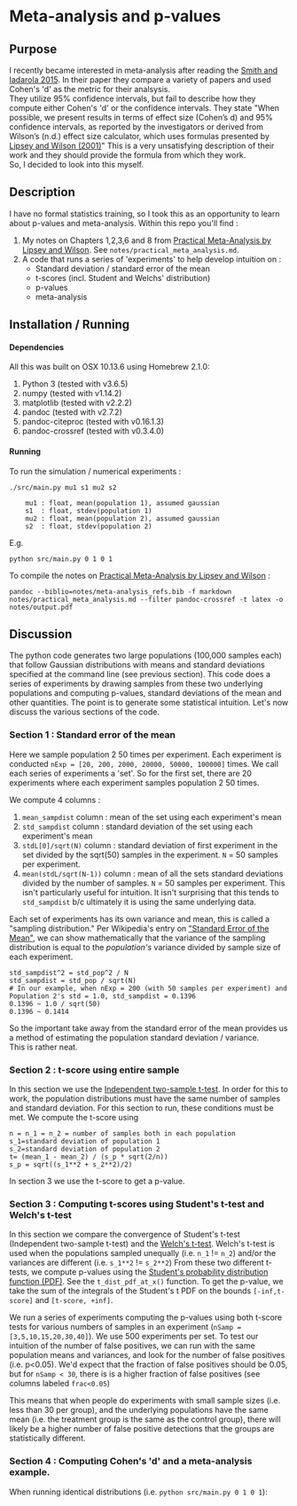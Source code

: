 # Meta-analysis and p-values
## Purpose
I recently became interested in meta-analysis after reading the [Smith and Iadarola 2015](https://www.tandfonline.com/doi/abs/10.1080/15374416.2015.1077448).
In their paper they compare a variety of papers and used Cohen's 'd' as the metric for their analsysis.  
They utilize 95% confidence intervals, but fail to describe how they compute either Cohen's 'd' or the confidence intervals.
They state "When possible, we present results in terms of effect size (Cohen’s d) and 95% confidence intervals, as reported by the investigators or derived from Wilson’s (n.d.) effect size calculator, which uses formulas presented by [Lipsey and Wilson (2001)](https://psycnet.apa.org/record/2000-16602-000)"
This is a very unsatisfying description of their work and they should provide the formula from which they work.  
So, I decided to look into this myself.

## Description
I have no formal statistics training, so I took this as an opportunity to learn about p-values and meta-analysis.
Within this repo you'll find :

1. My notes on Chapters 1,2,3,6 and 8 from [Practical Meta-Analysis by Lipsey and Wilson](https://psycnet.apa.org/record/2000-16602-000).
See `notes/practical_meta_analysis.md`.
2. A code that runs a series of 'experiments' to help develop intuition on :
    - Standard deviation / standard error of the mean 
    - t-scores (incl. Student and Welchs' distribution)
    - p-values
    - meta-analysis


## Installation / Running
#### Dependencies
All this was built on OSX 10.13.6 using Homebrew 2.1.0:
1. Python 3 (tested with v3.6.5)
2. numpy    (tested with v1.14.2)
3. matplotlib (tested with v2.2.2)
4. pandoc   (tested with v2.7.2)
5. pandoc-citeproc (tested with v0.16.1.3)
6. pandoc-crossref (tested with v0.3.4.0)

#### Running
To run the simulation / numerical experiments :

```
./src/main.py mu1 s1 mu2 s2

    mu1 : float, mean(population 1), assumed gaussian
    s1  : float, stdev(population 1)
    mu2 : float, mean(population 2), assumed gaussian
    s2  : float, stdev(population 2)
```

E.g.

```
python src/main.py 0 1 0 1
```

To compile the notes on [Practical Meta-Analysis by Lipsey and Wilson](https://psycnet.apa.org/record/2000-16602-000) : 

```
pandoc --biblio=notes/meta-analysis_refs.bib -f markdown notes/practical_meta_analysis.md --filter pandoc-crossref -t latex -o notes/output.pdf
```


## Discussion
The python code generates two large populations (100,000 samples each) that follow Gaussian distributions with means and standard deviations specified at the command line (see previous section).
This code does a series of experiments by drawing samples from these two underlying populations and computing p-values, standard deviations of the mean and other quantities. 
The point is to generate some statistical intuition.
Let's now discuss the various sections of the code.

### Section 1 : Standard error of the mean 
Here we sample population 2 50 times per experiment.
Each experiment is conducted `nExp = [20, 200, 2000, 20000, 50000, 100000]` times.
We call each series of experiments a 'set'.
So for the first set, there are 20 experiments where each experiment samples population 2 50 times.

We compute 4 columns : 
1. `mean_sampdist` column : mean of the set using each experiment's mean 
2. `std_sampdist` column  : standard deviation of the set using each experiment's mean 
3. `stdL[0]/sqrt(N)` column : standard deviation of first experiment in the set divided by the sqrt(50) samples in the experiment. `N` = 50 samples per experiment.
4. `mean(stdL/sqrt(N-1))` column : mean of all the sets standard deviations divided by the number of samples. `N` = 50 samples per experiment. This isn't particularly useful for intuition. It isn't surprising that this tends to `std_sampdist` b/c ultimately it is using the same underlying data.

Each set of experiments has its own variance and mean, this is called a "sampling distribution."
Per Wikipedia's entry on ["Standard Error of the Mean"](https://en.wikipedia.org/wiki/Standard_error#Standard_error_of_the_mean), we can show mathematically that the variance of the sampling distribution is equal to the _population's_ variance divided by sample size of each experiment.

```
std_sampdist^2 = std_pop^2 / N  
std_sampdist = std_pop / sqrt(N)
# In our example, when nExp = 200 (with 50 samples per experiment) and Population 2's std = 1.0, std_sampdist = 0.1396 
0.1396 ~ 1.0 / sqrt(50)
0.1396 ~ 0.1414
```

So the important take away from the standard error of the mean provides us a method of estimating the population standard deviation / variance.  
This is rather neat.

### Section 2 : t-score using entire sample
In this section we use the [Independent two-sample t-test](https://en.wikipedia.org/wiki/Student%27s_t-test).
In order for this to work, the population distributions must have the same number of samples and standard deviation.
For this section to run, these conditions must be met.
We compute the t-score using 
```
n = n_1 = n_2 = number of samples both in each population
s_1=standard deviation of population 1
s_2=standard deviation of population 2
t= (mean_1 - mean_2) / (s_p * sqrt(2/n))
s_p = sqrt((s_1**2 + s_2**2)/2)
```
In section 3 we use the t-score to get a p-value.


### Section 3 : Computing t-scores using Student's t-test and Welch's t-test
In this section we compare the convergence of Student's t-test (Independent two-sample t-test) and the [Welch's t-test](https://en.wikipedia.org/wiki/Welch%27s_t-test). 
Welch's t-test is used when the populations sampled unequally (i.e. `n_1` != `n_2`) and/or the variances are different (i.e. `s_1**2` != `s_2**2`)
From these two different t-tests, we compute p-values using the [Student's probability distribution function (PDF)](https://en.wikipedia.org/wiki/Student%27s_t-distribution).
See the `t_dist_pdf_at_x()` function.
To get the p-value, we take the sum of the integrals of the Student's t PDF on the bounds `[-inf,t-score]` and `[t-score, +inf]`.

We run a series of experiments computing the p-values using both t-score tests for various numbers of samples in an experiment (`nSamp = [3,5,10,15,20,30,40]`). 
We use 500 experiments per set.
To test our intuition of the number of false positives, we can run with the same population means and variances, and look for the number of false positives (i.e. p<0.05). 
We'd expect that the fraction of false positives should be 0.05, but for `nSamp < 30`, there is is a higher fraction of false positives (see columns labeled `frac<0.05`)

This means that when people do experiments with small sample sizes (i.e. less than 30 per group), and the underlying populations have the same mean (i.e. the treatment group is the same as the control group), there will likely be a higher number of false positive detections that the groups are statistically different.


### Section 4 : Computing Cohen's 'd' and a meta-analysis example.



When running identical distributions (i.e. `python src/main.py 0 1 0 1`):

<!---[Smith and Iadarola 2015][https://www.tandfonline.com/doi/abs/10.1080/15374416.2015.1077448]'s confidence intervals aren't necessarily symetric, which is confusing because on p114 of [Lipsey and Wilson (2001)][https://psycnet.apa.org/record/2000-16602-000] they describe computing the confidence interval utilizing the critical value of the z-distribution and simply doing `mean effect size +/- z_crit_value`.
Using [Lipsey and Wilson (2001)][https://psycnet.apa.org/record/2000-16602-000] formulation of the confidence interval, it should be symmetric about the mean.
It is not obvious from their -->

